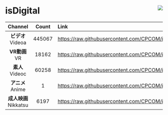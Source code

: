 # isDigital <img align="right" src="https://img.shields.io/github/last-commit/CPCOM/isDigital"/>  
  
| Channel | Count | Link |  
| :-----: | :---: | :--- |  
|**ビデオ**<br />Videoa | 445067 | https://raw.githubusercontent.com/CPCOM/isDigital/main/Videoa.txt |  
|**VR動画**<br />VR | 18162 | https://raw.githubusercontent.com/CPCOM/isDigital/main/VR.txt |  
|**素人**<br />Videoc | 60258 | https://raw.githubusercontent.com/CPCOM/isDigital/main/Videoc.txt |  
|**アニメ**<br />Anime | 1 | https://raw.githubusercontent.com/CPCOM/isDigital/main/Anime.txt |  
|**成人映画**<br />Nikkatsu | 6197 | https://raw.githubusercontent.com/CPCOM/isDigital/main/Nikkatsu.txt |  